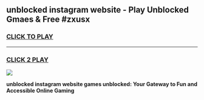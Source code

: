 
## unblocked instagram website - Play Unblocked Gmaes & Free #zxusx
<h3>
<a href="https://news.freeplayer.one?title=unblocked_instagram_website&ref=24F">CLICK TO PLAY</a></h3>
<hr>

<h3>
<a href="https://news.freeplayer.one?title=unblocked_instagram_website&ref=24F">CLICK 2 PLAY</a>
  
</h3>

<a href="https://news.freeplayer.one?title=unblocked_instagram_website&ref=24F/"><img src="https://clearcache.store/games.png"></a>


**unblocked instagram website games unblocked: Your Gateway to Fun and Accessible Online Gaming**

